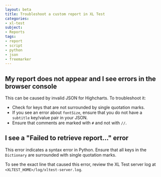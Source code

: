 ```yaml
---
layout: beta
title: Troubleshoot a custom report in XL Test
categories:
- xl-test
subject:
- Reports
tags:
- report
- script
- python
- json
- freemarker
---
```


## My report does not appear and I see errors in the browser console

This can be caused by invalid JSON for Highcharts. To troubleshoot it:

* Check for keys that are not surrounded by single quotation marks.
* If you see an error about `fontSize`, ensure that you do not have a `subtitle` key/value pair in your JSON.
* Ensure that comments are marked with `#` and not with `//`.

## I see a "Failed to retrieve report..." error

This error indicates a syntax error in Python. Ensure that all keys in the `Dictionary` are surrounded with single quotation marks.

To see the exact line that caused this error, review the XL Test server log at `<XLTEST_HOME>/log/xltest-server.log`.
